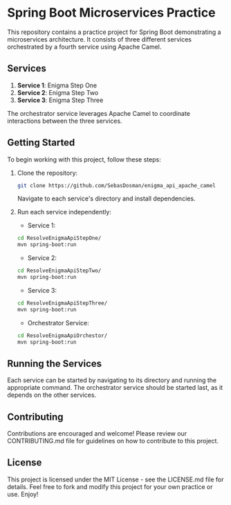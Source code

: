 # Spring Boot Microservices Practice
This repository contains a practice project for Spring Boot demonstrating a microservices architecture. It consists of three different services orchestrated by a fourth service using Apache Camel.

## Services
1. **Service 1**: Enigma Step One
2. **Service 2**: Enigma Step Two
3. **Service 3**: Enigma Step Three

The orchestrator service leverages Apache Camel to coordinate interactions between the three services.

## Getting Started
To begin working with this project, follow these steps:

1. Clone the repository:
   ```bash
   git clone https://github.com/SebasDosman/enigma_api_apache_camel
   ```
   Navigate to each service's directory and install dependencies.

2. Run each service independently:
   
   - Service 1:
   ```bash
   cd ResolveEnigmaApiStepOne/
   mvn spring-boot:run
   ```

   - Service 2:
   ```bash
   cd ResolveEnigmaApiStepTwo/
   mvn spring-boot:run
   ```
   
   - Service 3:
   ```bash
   cd ResolveEnigmaApiStepThree/
   mvn spring-boot:run
   ``` 
   
   - Orchestrator Service:
   ```bash
   cd ResolveEnigmaApiOrchestor/
   mvn spring-boot:run
   ```

## Running the Services
Each service can be started by navigating to its directory and running the appropriate command. The orchestrator service should be started last, as it depends on the other services.

## Contributing
Contributions are encouraged and welcome! Please review our CONTRIBUTING.md file for guidelines on how to contribute to this project.

## License
This project is licensed under the MIT License - see the LICENSE.md file for details. Feel free to fork and modify this project for your own practice or use. Enjoy!
